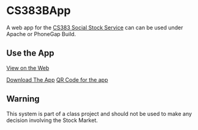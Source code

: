CS383BApp
=========

A web app for the [CS383 Social Stock Service](https://github.com/otternq/CS383B) can can be used under Apache or PhoneGap Build.

Use the App
-----------
[View on the Web](http://socialstock.uni.me/)

[Download The App](http://build.phonegap.com/apps/236140/builds)
[QR Code for the app](https://chart.googleapis.com/chart?chs=116x116&cht=qr&chl=http://build.phonegap.com/apps/236140/install/?qr_key=Ru1Xyg4XD1q7tgKCQbap&chld=L|1&choe=UTF-8)

Warning
-------
This system is part of a class project and should not be used to make any decision involving the Stock Market.